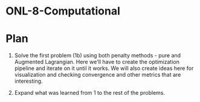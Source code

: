 # ONL-8-Computational

# Plan

1. Solve the first problem (1b) using both penalty methods - pure and Augmented Lagrangian. Here we'll have to create the optimization pipeline and iterate on it until it works. We will also create ideas here for visualization and checking convergence and other metrics that are interesting.

2. Expand what was learned from 1 to the rest of the problems.
